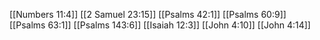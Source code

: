 [[Numbers 11:4]]
[[2 Samuel 23:15]]
[[Psalms 42:1]]
[[Psalms 60:9]]
[[Psalms 63:1]]
[[Psalms 143:6]]
[[Isaiah 12:3]]
[[John 4:10]]
[[John 4:14]]
